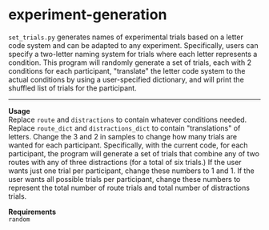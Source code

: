 # experiment-generation
``set_trials.py`` generates names of experimental trials based on a letter code system and can be adapted to any experiment. Specifically, users can specify a two-letter naming system for trials where each letter represents a condition.
This program will randomly generate a set of trials, each with 2 conditions for each participant, "translate" the letter code system to the actual conditions by using a user-specified
dictionary, and will print the shuffled list of trials for the participant.

---

**Usage**\
Replace ``route`` and ``distractions`` to contain whatever conditions needed. Replace ``route_dict`` and ``distractions_dict`` to contain 
"translations" of letters. Change the 3 and 2 in samples to change how many trials are wanted for each participant. Specifically, with the current code,
for each participant, the program will generate a set of trials that combine any of two routes with any of three distractions (for a total of six trials.)
If the user wants just one trial per participant, change these numbers to 1 and 1. If the user wants all possible trials per participant, change
these numbers to represent the total number of route trials and total number of distractions trials.

**Requirements** \
``random``
